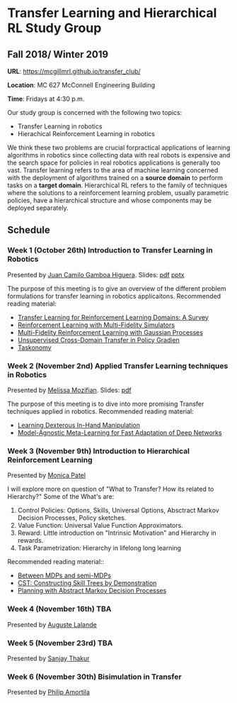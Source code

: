 # Transfer Learning and Hierarchical RL Study Group
## Fall 2018/ Winter 2019

**URL**: https://mcgillmrl.github.io/transfer_club/

**Location**: MC 627 McConnell Engineering Building

**Time**: Fridays at 4:30 p.m.

Our study group is concerned with the following two topics:
- Transfer Learning in robotics
- Hierachical Reinforcement Learning in robotics

We think these two problems are crucial forpractical applications of learning algorithms in robotics since collecting data with real robots is expensive and the search space for policies in real robotics applications is generally too vast. Transfer learning refers to the area of machine learning concerned with the deployment of algorithms trained on a __source domain__ to perform tasks on a __target domain__. Hierarchical RL refers to the family of techniques where the solutions to a reinforcement learning problem, usually parametric policies, have a hierarchical structure and whose components may be deployed separately.

## Schedule
### Week 1 (October 26th) Introduction to Transfer Learning in Robotics
Presented by [Juan Camilo Gamboa Higuera](https://github.com/juancamilog). Slides: [pdf](presentations/week1_juan/transfer_club01.pdf) [pptx](presentations/week1_juan/transfer_club01.pptx)

The purpose of this meeting is to give an overview of the different problem formulations for transfer learning in robotics applicaitons.
Recommended reading material:

 - [Transfer Learning for Reinforcement Learning Domains: A Survey](http://www.jmlr.org/papers/volume10/taylor09a/taylor09a.pdf)
 - [Reinforcement Learning with Multi-Fidelity Simulators](http://acl.mit.edu/papers/Cutler14_ICRA.pdf)
 - [Multi-Fidelity Reinforcement Learning with Gaussian Processes](https://arxiv.org/abs/1712.06489v1)
 - [Unsupervised Cross-Domain Transfer in Policy Gradien](https://www.aaai.org/ocs/index.php/AAAI/AAAI15/paper/viewFile/9916/9879)
 - [Taskonomy](http://taskonomy.stanford.edu/)

### Week 2 (November 2nd) Applied Transfer Learning techniques in Robotics
Presented by [Melissa Mozifian](https://melfm.github.io/about.html). Slides: [pdf](presentations/week2_mel/transfer_club02.pdf)

The purpose of this meeting is to dive into more promising Transfer techniques applied in robotics.
Recommended reading material:

 - [Learning Dexterous In-Hand Manipulation](https://arxiv.org/pdf/1808.00177.pdf)
 - [Model-Agnostic Meta-Learning for Fast Adaptation of Deep Networks](https://arxiv.org/pdf/1703.03400.pdf)

### Week 3 (November 9th) Introduction to Hierarchical Reinforcement Learning
Presented by [Monica Patel](https://github.com/monicaMRL)

I will explore more on question of "What to Transfer? How its related to Hierarchy?" Some of the What's are:

1. Control Policies: Options, Skills, Universal Options, Absctract Markov Decision Processes, Policy sketches.
2. Value Function: Universal Value Function Approximators.
3. Reward: Little introduction on "Intrinsic Motivation" and Hierarchy in rewards.
4. Task Parametrization: Hierarchy in lifelong long learning

Recommended reading material::
 - [Between MDPs and semi-MDPs](http://www-anw.cs.umass.edu/~barto/courses/cs687/Sutton-Precup-Singh-AIJ99.pdf)
 - [CST: Constructing Skill Trees by Demonstration](https://cs.brown.edu/~gdk/pubs/cst-ws.pdf)
 - [Planning with Abstract Markov Decision Processes](http://cs.brown.edu/people/ngopalan/docs/planning-abstract-markov.pdf)

### Week 4 (November 16th) TBA
Presented by [Auguste Lalande](https://github.com/augustelalande)

### Week 5 (November 23rd) TBA
Presented by [Sanjay Thakur](https://github.com/sanjaythakur)

### Week 6 (November 30th) Bisimulation in Transfer
Presented by [Philip Amortila](http://rl.cs.mcgill.ca/people.html)

